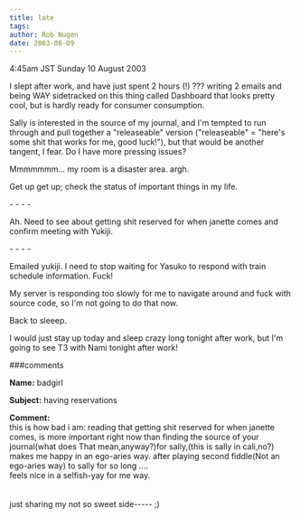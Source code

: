 ```yaml
---
title: late
tags: 
author: Rob Nugen
date: 2003-08-09
---
```


<p class=date>4:45am JST Sunday 10 August 2003</p>

<p>I slept after work, and have just spent 2 hours (!) ???  writing 2
emails and being WAY sidetracked on this thing called Dashboard that
looks pretty cool, but is hardly ready for consumer consumption.</p>

<p>Sally is interested in the source of my journal, and I'm tempted to
run through and pull together a "releaseable" version ("releaseable" =
"here's some shit that works for me, good luck!"), but that would be
another tangent, I fear.  Do I have more pressing issues?</p>

<p>Mmmmmmm...   my room is a disaster area.  argh.</p>

<p>Get up get up; check the status of important things in my life.</p>

<p>- - - -</p>

<p>Ah.  Need to see about getting shit reserved for when janette comes
and confirm meeting with Yukiji.</p>

<p>- - - -</p>

<p>Emailed yukiji.  I need to stop waiting for Yasuko to respond with
train schedule information.  Fuck!</p>

<p>My server is responding too slowly for me to navigate around and
fuck with source code, so I'm not going to do that now.</p>

<p>Back to sleeep.</p>

<p>I would just stay up today and sleep crazy long tonight after work,
but I'm going to see T3 with Nami tonight after work!</p>

###comments

<p><b>Name:</b> badgirl

<p><b>Subject:</b> having reservations

<p><b>Comment:</b>
<br>this is how bad i am:  reading that getting shit reserved for when janette comes, is more important right now than finding the source of your journal(what does That mean,anyway?)for sally,(this is sally in cali,no?) makes me happy in an ego-aries way.  after playing second fiddle(Not an ego-aries way) to sally for so long ....<br>
  feels nice in a selfish-yay for me way.<br>
 <br>
<br>
just sharing my not so sweet side----- ;)<br>
                                         <br>
                                          

